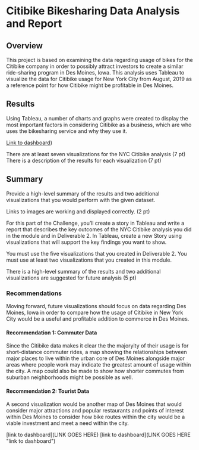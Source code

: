 # Citibike Bikesharing Data Analysis and Report

## Overview
This project is based on examining the data regarding usage of bikes for the Citibike company in order to possibly attract investors to create a similar ride-sharing program in Des Moines, Iowa.  This analysis uses Tableau to visualize the data for Citibike usage for New York City from August, 2019 as a reference point for how Citibike might be profitable in Des Moines.

## Results
Using Tableau, a number of charts and graphs were created to display the most important factors in considering Citibike as a business, which are who uses the bikesharing service and why they use it.  

[Link to dashboard](https://public.tableau.com/app/profile/matthew.peach4152/viz/Citibike_Users/CitibikeUsers1?publish=yes))


There are at least seven visualizations for the NYC Citibike analysis (7 pt)
There is a description of the results for each visualization (7 pt)

## Summary
Provide a high-level summary of the results and two additional visualizations that you would perform with the given dataset.

Links to images are working and displayed correctly. (2 pt)

For this part of the Challenge, you’ll create a story in Tableau and write a report that describes the key outcomes of the NYC Citibike analysis you did in the module and in Deliverable 2.
In Tableau, create a new Story using visualizations that will support the key findings you want to show.

You must use the five visualizations that you created in Deliverable 2.
You must use at least two visualizations that you created in this module.

There is a high-level summary of the results and two additional visualizations are suggested for future analysis (5 pt)

### Recommendations
Moving forward, future visualizations should focus on data regarding Des Moines, Iowa in order to compare how the usage of Citibike in New York City would be a useful and profitable addition to commerce in Des Moines.

#### Recommendation 1: Commuter Data
Since the Citibike data makes it clear the the majoryity of their usage is for short-distance commuter rides, a map showing the relationships between major places to live within the urban core of Des Moines alongside major areas where people work may indicate the greatest amount of usage within the city.  A map could also be made to show how shorter commutes from suburban neighborhoods might be possible as well.

#### Recommendation 2: Tourist Data
A second visualization would be another map of Des Moines that would consider major attractions and popular restaurants and points of interest within Des Moines to consider how bike routes within the city would be a viable investment and meet a need within the city.

[link to dashboard](LINK GOES HERE)
[link to dashboard](LINK GOES HERE "link to dashboard")
